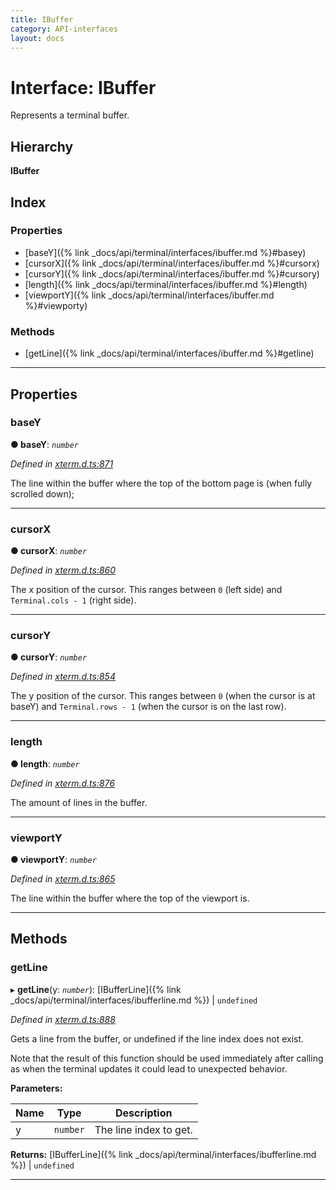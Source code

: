 ```yaml
---
title: IBuffer
category: API-interfaces
layout: docs
---
```



# Interface: IBuffer

Represents a terminal buffer.

## Hierarchy

**IBuffer**

## Index

### Properties

* [baseY]({% link _docs/api/terminal/interfaces/ibuffer.md %}#basey)
* [cursorX]({% link _docs/api/terminal/interfaces/ibuffer.md %}#cursorx)
* [cursorY]({% link _docs/api/terminal/interfaces/ibuffer.md %}#cursory)
* [length]({% link _docs/api/terminal/interfaces/ibuffer.md %}#length)
* [viewportY]({% link _docs/api/terminal/interfaces/ibuffer.md %}#viewporty)

### Methods

* [getLine]({% link _docs/api/terminal/interfaces/ibuffer.md %}#getline)

---

## Properties

<a id="basey"></a>

###  baseY

**● baseY**: *`number`*

*Defined in [xterm.d.ts:871](https://github.com/xtermjs/xterm.js/blob/4.1.0/typings/xterm.d.ts#L871)*

The line within the buffer where the top of the bottom page is (when fully scrolled down);

___
<a id="cursorx"></a>

###  cursorX

**● cursorX**: *`number`*

*Defined in [xterm.d.ts:860](https://github.com/xtermjs/xterm.js/blob/4.1.0/typings/xterm.d.ts#L860)*

The x position of the cursor. This ranges between `0` (left side) and `Terminal.cols - 1` (right side).

___
<a id="cursory"></a>

###  cursorY

**● cursorY**: *`number`*

*Defined in [xterm.d.ts:854](https://github.com/xtermjs/xterm.js/blob/4.1.0/typings/xterm.d.ts#L854)*

The y position of the cursor. This ranges between `0` (when the cursor is at baseY) and `Terminal.rows - 1` (when the cursor is on the last row).

___
<a id="length"></a>

###  length

**● length**: *`number`*

*Defined in [xterm.d.ts:876](https://github.com/xtermjs/xterm.js/blob/4.1.0/typings/xterm.d.ts#L876)*

The amount of lines in the buffer.

___
<a id="viewporty"></a>

###  viewportY

**● viewportY**: *`number`*

*Defined in [xterm.d.ts:865](https://github.com/xtermjs/xterm.js/blob/4.1.0/typings/xterm.d.ts#L865)*

The line within the buffer where the top of the viewport is.

___

## Methods

<a id="getline"></a>

###  getLine

▸ **getLine**(y: *`number`*): [IBufferLine]({% link _docs/api/terminal/interfaces/ibufferline.md %}) \| `undefined`

*Defined in [xterm.d.ts:888](https://github.com/xtermjs/xterm.js/blob/4.1.0/typings/xterm.d.ts#L888)*

Gets a line from the buffer, or undefined if the line index does not exist.

Note that the result of this function should be used immediately after calling as when the terminal updates it could lead to unexpected behavior.

**Parameters:**

| Name | Type | Description |
| ------ | ------ | ------ |
| y | `number` |  The line index to get. |

**Returns:** [IBufferLine]({% link _docs/api/terminal/interfaces/ibufferline.md %}) \| `undefined`

___


